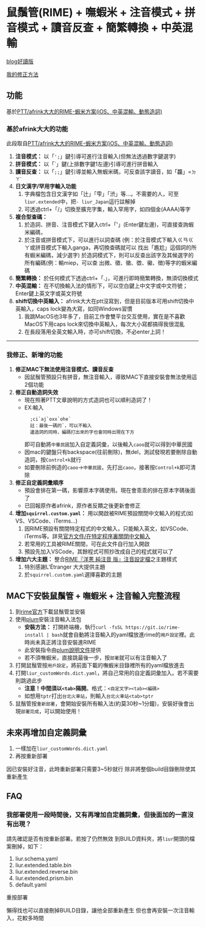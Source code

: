 # 鼠鬚管(RIME) + 嘸蝦米 + 注音模式 + 拼音模式 + 讀音反查 + 簡繁轉換 + 中英混輸
[blog好讀版](https://blog.typeart.cc/rime-liur/guide/)

[我的修正方法](https://blog.typeart.cc/rime-liur/fix/)

## 功能
基於[PTT/afrink大大的RIME-蝦米方案(iOS、中英混輸、動態造詞)](https://www.ptt.cc/bbs/Liu/M.1546884178.A.B99.html)

### 基於afrink大大的功能
此段取自[PTT/afrink大大的RIME-蝦米方案(iOS、中英混輸、動態造詞)](https://www.ptt.cc/bbs/Liu/M.1546884178.A.B99.html)

1. **注音模式：** 以「`';`」鍵引導可進行注音輸入(但無法透過數字鍵選字)
2. **拼音模式：** 以「\`」鍵(上排數字鍵1左邊)引導可進行拼音輸入
3. **讀音反查：** 以「`;;`」鍵引導並輸入無蝦米碼，可反查該字讀音，如「龘」=`ㄉㄚˊ`
4. **日文漢字/罕用字輸入功能**
    1. 字典檔包含日文漢字如「辻」「雫」「渋」等…。不需要的人，可至`liur.extended`中，把`- liur_Japan`這行註解掉
    2. 可透過ctrl+「/」切換至擴充字集，輸入罕用字，如四個金(AAAA)等字
5. **複合型查碼：**
    1. 於造詞、拼音、注音模式下鍵入ctrl+「'」(Enter鍵左邊)，可直接查詢蝦米編碼，
    2. 於注音或拼音模式下，可以進行以詞查碼
        (例：於注音模式下輸入ㄍㄢㄍㄚ或拼音模式下輸入ganga，再切換查碼就可以
        找出「尷尬」這個詞的所有蝦米編碼，減少選字)
        於造詞模式下，則可以反查出該字及其候選字的所有編碼(例：輸miep，可以查
        出微、徵、徽、徾、鰴、徴)等字的蝦米編碼
6. **簡繁轉換：** 於任何模式下透過ctrl+「.」，可進行即時簡繁轉換，無須切換模式
7. **中英混輸：** 在不切換輸入法的情形下，可以空白鍵上中文字或中文符號；Enter鍵上英文字或英文符號
8. **shift切換中英輸入：** afrink大大在ptt沒寫到，但是目前版本可用shift切換中英輸入，caps lock變為大寫，如同Windows習慣
    1. 我跳MacOS也3年多了，目前工作會雙平台交互使用，實在是不喜歡MacOS下用caps lock來切換中英輸入，每次大小寫都搞得我很混亂
    2. 在長段落用全英文輸入時，亦可shift切換，不必enter上詞！
---
### 我修正、新增的功能
1. **修正MAC下無法使用注音模式、讀音反查**
    - 因鼠鬚管預設只有拼音，無注音輸入，導致MAC下直接安裝會無法使用這2個功能
2. **修正自動造詞失效**
    - 現在照著PTT文章說明的方式造詞也可以順利造詞了！
    - EX:輸入
      ```
        ;ci`aj`oxx`ohe`
        註：最後一碼的`，可以不輸入
        邊造詞的同時，編碼打出來的字也會同時出現在下方
      ```
      即可自動將`中華民國`加入自定義詞彙，以後輸入`caoo`就可以得到中華民國
    - 因mac的鍵盤只有backspace(往前刪除)，無del，測試發現若要刪除自動造詞，按`Control+k`就行
    - 如要刪除前例造的`caoo`→`中華民國`，先打出`caoo`，接著按`Control+k`即可清除
3. **修正自定義詞彙順序** 
    - 預設會排在第一碼，影響原本字碼使用。現在會乖乖的排在原本字碼後面了
    - 已回報原作者afrink，原作者反饋之後更新會修正
4. **增加`squirrel.custom.yaml`：** 用以開啟被RIME預設關閉中文輸入的程式(如VS、VSCode、iTerms...)
    1. 因RIME預設有關閉特定程式的中文輸入，只能輸入英文，如VSCode、iTerms等。詳見[官方文件/在特定程序裏關閉中文輸入](https://github.com/rime/home/wiki/CustomizationGuide#%E5%9C%A8%E7%89%B9%E5%AE%9A%E7%A8%8B%E5%BA%8F%E8%A3%8F%E9%97%9C%E9%96%89%E4%B8%AD%E6%96%87%E8%BC%B8%E5%85%A5)
    2. 若常用的工具被RIME關閉，可在此文件自行加入開啟
    3. 預設先加入VSCode，其餘程式可照抄改成自己的程式就可以了
5. **增加六大主題：** 整合[RIME『洋蔥 純注音 版』注音設定檔](http://deltazone.pixnet.net/blog/post/264319309-%E9%BC%A0%E9%AC%9A%E7%AE%A1%E6%B3%A8%E9%9F%B3%E6%96%B9%E6%A1%88---%E7%AC%A6%E5%90%88%E4%B8%80%E8%88%AC%E6%B3%A8%E9%9F%B3%E4%BD%BF%E7%94%A8%E8%80%85%E7%BF%92%E6%85%A3%E8%A8%AD)之主題樣式
    1. 特別感謝L’Étranger 大大提供主題
    2. 於`squirrel.custom.yaml`選擇喜歡的主題
    
## MAC下安裝鼠鬚管 + 嘸蝦米 + 注音輸入完整流程
1. 到[rime官方](https://rime.im/download/)下載鼠鬚管並安裝
2. 使用[plum](https://github.com/rime/plum)安裝注音輸入法包
    - **安裝方法：** 打開終端機，執行`curl -fsSL https://git.io/rime-install | bash`就會自動將注音輸入的yaml檔放進rime的`用戶設定`裡。此時尚未真正將注音安裝進RIME
    - 此安裝指令由[plum說明文件](https://github.com/rime/plum#usage)提供
    - 若不須嘸蝦米，直接跳最後一步，按`部署`就可以有注音輸入了
3. 打開鼠鬚管按`用戶設定`，將前面下載的嘸蝦米目錄裡所有的yaml檔放進去
4. 打開`liur_customWords.dict.yaml`，將自己常用的自定義詞彙加入。若不需要則跳過此步
    - **注意！中間須以`<tab>`隔開**。格式：`<自定文字><tab><編碼>`
    - 如想用`tptr`打出`台北火車站`，則輸入`台北火車站<tab>tptr`
5. 鼠鬚管按`重新部署`，會開始安裝所有輸入法(約莫30秒~1分鐘)，安裝好後會出現`部署完成`，可以開始使用！

## 未來再增加自定義詞彙
1. 一樣加在`liur_customWords.dict.yaml`
2. 再按重新部署

因已安裝好注音，此時重新部署只需要3~5秒就行
除非將整個build目錄刪除使其重新產生

## FAQ
### 我部署使用一段時間後，又有再增加自定義詞彙，但後面加的一直沒有出現？
請先確認是否有按重新部署。若按了仍然無效
到BUILD資料夾，將`liur`開頭的檔案刪掉，如下：
1. liur.schema.yaml
2. liur.extended.table.bin
3. liur.extended.reverse.bin
4. liur.extended.prism.bin
5. default.yaml

重按部署

懶得找也可以直接刪掉BUILD目錄，讓他全部重新產生
但也會再安裝一次注音輸入，花較多時間
